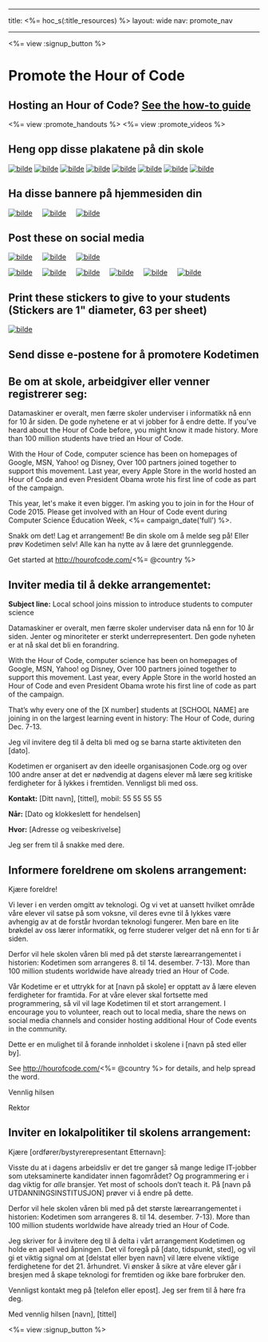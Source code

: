 * * *

title: <%= hoc_s(:title_resources) %> layout: wide nav: promote_nav

* * *

<link rel="stylesheet" type="text/css" href="/css/promote-page.css" />
</link>

<%= view :signup_button %>

# Promote the Hour of Code

## Hosting an Hour of Code? [See the how-to guide](<%= resolve_url('/resources/how-to') %>)

<%= view :promote_handouts %> <%= view :promote_videos %>

<a id="posters"></a>

## Heng opp disse plakatene på din skole

[![bilde](/images/fit-280/malala-yousafzai.png)](/files/malala-yousafzai-poster.pdf) [![bilde](/images/fit-280/sheryl-sandberg.png)](/files/sheryl-sandberg-poster.pdf) [![bilde](/images/fit-280/mark-zuckerberg.png)](/files/mark-zuckerberg-poster.pdf) [![bilde](/images/fit-280/marissa-mayer.png)](/files/marissa-mayer-poster.pdf) [![bilde](/images/fit-280/susan.png)](/files/susan-wojcicki-poster.pdf) [![bilde](/images/fit-280/chris-bosh.png)](/files/chris-bosh-poster.pdf) [![bilde](/images/fit-280/barack-obama.png)](/files/barack-obama-poster.pdf) [![bilde](/images/fit-280/ashton-kutcher.png)](/files/ashton-kutcher-poster.pdf)

<a id="banners"></a>

## Ha disse bannere på hjemmesiden din

[![bilde](/images/fit-250/banner1.jpg)](/images/banner1.jpg)&nbsp;&nbsp;&nbsp;&nbsp; [![bilde](/images/fit-250/banner3.jpg)](/images/banner3.jpg)&nbsp;&nbsp;&nbsp;&nbsp; [![bilde](/images/fit-500/banner5.jpg)](/images/banner5.jpg)&nbsp;&nbsp;&nbsp;&nbsp;

<a id="social"></a>

## Post these on social media

[![bilde](/images/fit-250/social-1.jpg)](/images/social-1.jpg)&nbsp;&nbsp;&nbsp;&nbsp; [![bilde](/images/fit-250/social-2.jpg)](/images/social-2.jpg)&nbsp;&nbsp;&nbsp;&nbsp; [![bilde](/images/fit-250/social-3.jpg)](/images/social-3.jpg)&nbsp;&nbsp;&nbsp;&nbsp;

[![bilde](/images/fit-250/mark.jpg)](/images/mark.jpg)&nbsp;&nbsp;&nbsp;&nbsp; [![bilde](/images/fit-250/susan.png)](/images/susan.png)&nbsp;&nbsp;&nbsp;&nbsp; [![bilde](/images/fit-250/chris.jpg)](/images/chris.jpg)&nbsp;&nbsp;&nbsp;&nbsp; [![bilde](/images/fit-250/marissa.jpg)](/images/marissa.jpg)&nbsp;&nbsp;&nbsp;&nbsp; [![bilde](/images/fit-250/ashton.jpg)](/images/ashton.jpg)&nbsp;&nbsp;&nbsp;&nbsp; [![bilde](/images/fit-250/barack.jpg)](/images/barack.jpg)&nbsp;&nbsp;&nbsp;&nbsp;

<a id="stickers"></a>

## Print these stickers to give to your students (Stickers are 1" diameter, 63 per sheet)

[![bilde](/images/fit-250/hour-of-code-stickers.png)](/images/hour-of-code-stickers.pdf)

<a id="sample-emails"></a>

## Send disse e-postene for å promotere Kodetimen

<a id="email"></a>

## Be om at skole, arbeidgiver eller venner registrerer seg:

Datamaskiner er overalt, men færre skoler underviser i informatikk nå enn for 10 år siden. De gode nyhetene er at vi jobber for å endre dette. If you've heard about the Hour of Code before, you might know it made history. More than 100 million students have tried an Hour of Code.

With the Hour of Code, computer science has been on homepages of Google, MSN, Yahoo! og Disney, Over 100 partners joined together to support this movement. Last year, every Apple Store in the world hosted an Hour of Code and even President Obama wrote his first line of code as part of the campaign.

This year, let's make it even bigger. I’m asking you to join in for the Hour of Code 2015. Please get involved with an Hour of Code event during Computer Science Education Week, <%= campaign_date('full') %>.

Snakk om det! Lag et arrangement! Be din skole om å melde seg på! Eller prøv Kodetimen selv! Alle kan ha nytte av å lære det grunnleggende.

Get started at http://hourofcode.com/<%= @country %>

<a id="media-pitch"></a>

## Inviter media til å dekke arrangementet:

**Subject line:** Local school joins mission to introduce students to computer science

Datamaskiner er overalt, men færre skoler underviser data nå enn for 10 år siden. Jenter og minoriteter er sterkt underrepresentert. Den gode nyheten er at nå skal det bli en forandring.

With the Hour of Code, computer science has been on homepages of Google, MSN, Yahoo! og Disney, Over 100 partners joined together to support this movement. Last year, every Apple Store in the world hosted an Hour of Code and even President Obama wrote his first line of code as part of the campaign.

That’s why every one of the [X number] students at [SCHOOL NAME] are joining in on the largest learning event in history: The Hour of Code, during Dec. 7-13.

Jeg vil invitere deg til å delta bli med og se barna starte aktiviteten den [dato].

Kodetimen er organisert av den ideelle organisasjonen Code.org og over 100 andre anser at det er nødvendig at dagens elever må lære seg kritiske ferdigheter for å lykkes i fremtiden. Vennligst bli med oss.

**Kontakt:** [Ditt navn], [tittel], mobil: 55 55 55 55

**Når:** [Dato og klokkeslett for hendelsen]

**Hvor:** [Adresse og veibeskrivelse]

Jeg ser frem til å snakke med dere.

<a id="parents"></a>

## Informere foreldrene om skolens arrangement:

Kjære foreldre!

Vi lever i en verden omgitt av teknologi. Og vi vet at uansett hvilket område våre elever vil satse på som voksne, vil deres evne til å lykkes være avhengig av at de forstår hvordan teknologi fungerer. Men bare en lite brøkdel av oss lærer informatikk, og ferre studerer velger det nå enn for ti år siden.

Derfor vil hele skolen våren bli med på det største lærearrangementet i historien: Kodetimen som arrangeres 8. til 14. desember. 7-13). More than 100 million students worldwide have already tried an Hour of Code.

Vår Kodetime er et uttrykk for at [navn på skole] er opptatt av å lære eleven ferdigheter for framtida. For at våre elever skal fortsette med programmering, så vil vil lage Kodetimen til et stort arrangement. I encourage you to volunteer, reach out to local media, share the news on social media channels and consider hosting additional Hour of Code events in the community.

Dette er en mulighet til å forande innholdet i skolene i [navn på sted eller by].

See http://hourofcode.com/<%= @country %> for details, and help spread the word.

Vennlig hilsen

Rektor

<a id="politicians"></a>

## Inviter en lokalpolitiker til skolens arrangement:

Kjære [ordfører/bystyrerepresentant Etternavn]:

Visste du at i dagens arbeidsliv er det tre ganger så mange ledige IT-jobber som uteksaminerte kandidater innen fagområdet? Og programmering er i dag viktig for *alle* bransjer. Yet most of schools don’t teach it. På [navn på UTDANNINGSINSTITUSJON] prøver vi å endre på dette.

Derfor vil hele skolen våren bli med på det største lærearrangementet i historien: Kodetimen som arrangeres 8. til 14. desember. 7-13). More than 100 million students worldwide have already tried an Hour of Code.

Jeg skriver for å invitere deg til å delta i vårt arrangement Kodetimen og holde en apell ved åpningen. Det vil foregå på [dato, tidspunkt, sted], og vil gi et viktig signal om at [delstat eller byen navn] vil lære elvene viktige ferdighetene for det 21. århundret. Vi ønsker å sikre at våre elever går i bresjen med å skape teknologi for fremtiden og ikke bare forbruker den.

Vennligst kontakt meg på [telefon eller epost]. Jeg ser frem til å høre fra deg.

Med vennlig hilsen [navn], [tittel]

<%= view :signup_button %>